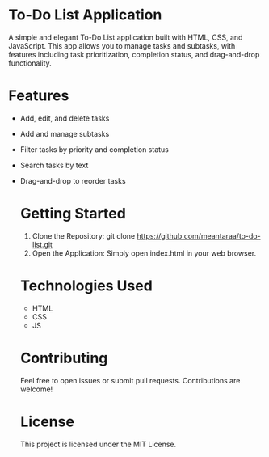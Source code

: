 # To-Do List Application

A simple and elegant To-Do List application built with HTML, CSS, and JavaScript. This app allows you to manage tasks and subtasks, with features including task prioritization, completion status, and drag-and-drop functionality.

# Features

- Add, edit, and delete tasks
- Add and manage subtasks
- Filter tasks by priority and completion status
- Search tasks by text
- Drag-and-drop to reorder tasks

  # Getting Started

  1. Clone the Repository: git clone https://github.com/meantaraa/to-do-list.git
  2. Open the Application: Simply open index.html in your web browser.
 
  # Technologies Used

  - HTML
  - CSS
  - JS
 
  # Contributing

  Feel free to open issues or submit pull requests. Contributions are welcome!

  # License

  This project is licensed under the MIT License.
